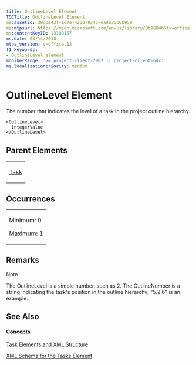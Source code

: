 ```yaml
---
title: OutlineLevel Element
TOCTitle: OutlineLevel Element
ms:assetid: 39dd243f-1e7e-423d-9343-ea4b75d6b950
ms:mtpsurl: https://msdn.microsoft.com/en-us/library/Bb968465(v=office.12)
ms:contentKeyID: 13188157
ms.date: 03/14/2018
mtps_version: v=office.12
f1_keywords:
- OutlineLevel element
monikerRange: '>= project-client-2007 || project-client-odc'
ms.localizationpriority: medium
---
```


# OutlineLevel Element




The number that indicates the level of a task in the project outline hierarchy.

    <OutlineLevel>
      IntegerValue
    </OutlineLevel>

## Parent Elements

<table>
<colgroup>
<col style="width: 100%" />
</colgroup>
<tbody>
<tr class="odd">
<td><p><a href="task-element.md">Task</a></p></td>
</tr>
</tbody>
</table>

## Occurrences

<table>
<colgroup>
<col style="width: 100%" />
</colgroup>
<tbody>
<tr class="odd">
<td><p>Minimum: 0</p>
<p>Maximum: 1</p></td>
</tr>
</tbody>
</table>

## Remarks


> [!NOTE]
> The OutlineLevel is a simple number, such as 2. The OutlineNumber is a string indicating the task's position in the outline hierarchy; "5.2.6" is an example.


## See Also

#### Concepts

[Task Elements and XML Structure](task-elements-and-xml-structure.md)

[XML Schema for the Tasks Element](xml-schema-for-the-tasks-element.md)


